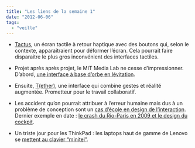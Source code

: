 ```yaml
---
title: "Les liens de la semaine 1"
date: "2012-06-06"
tags: 
  - "veille"
---
```


- [Tactus](http://tactustechnology.com/), un écran tactile à retour haptique avec des boutons qui, selon le contexte, apparaitraient pour déformer l’écran. Cela pourrait faire disparaitre le plus gros inconvénient des interfaces tactiles.

- Projet après après projet, le MIT Media Lab ne cesse d’impressionner. D’abord, [une interface à base d’orbe en lévitation](http://www.fastcodesign.com/1669799/mit-creates-amazing-ui-from-levitating-orbs).

- Ensuite, [T(ether)](http://tangible.media.mit.edu/project/tether/), une interface qui combine gestes et réalité augmentée. Prometteur pour le travail collaboratif.

- Les accident qu’on pourrait attribuer à l’erreur humaine mais dus à un problème de conception sont un [cas d’école en design de l’interaction](http://www.cogsci.ucsd.edu/~norman/DNMss/errordesign.html). Dernier exemple en date : [le crash du Rio-Paris en 2009 et le design du cockpit](http://www.fastcodesign.com/1669720/how-lousy-cockpit-design-crashed-an-airbus-killing-228-people).

- Un triste jour pour les ThinkPad : les laptops haut de gamme de Lenovo se [mettent au clavier “minitel”](http://news.cnet.com/8301-1023_3-57435504-93/lenovo-dumps-classic-keyboard-on-new-thinkpad-laptops/).
